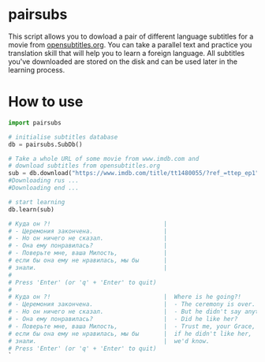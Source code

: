 # pairsubs
This script allows you to dowload a pair of different language subtitles for a movie from [opensubtitles.org](www.opensubtitles.org). You can take a parallel text and practice you translation skill that will help you to learn a foreign language.
All subtitles you've downloaded are stored on the disk and can be used later in the learning process.
# How to use
```python
import pairsubs

# initialise subtitles database
db = pairsubs.SubDb()

# Take a whole URL of some movie from www.imdb.com and
# download subtitles from opensubtitles.org
sub = db.download("https://www.imdb.com/title/tt1480055/?ref_=ttep_ep1","rus", "eng")
#Downloading rus ...
#Downloading end ...

# start learning
db.learn(sub)

# Куда он ?!                                |
# - Церемония закончена.                    |
# - Но он ничего не сказал.                 |
# - Она ему понравилась?                    |
# - Поверьте мне, ваша Милость,             |
# если бы она ему не нравилась, мы бы       |
# знали.                                    |
# 
# Press 'Enter' (or 'q' + 'Enter' to quit)
# 
# Куда он ?!                                |  Where is he going?!
# - Церемония закончена.                    |  - The ceremony is over.
# - Но он ничего не сказал.                 |  - But he didn't say anything.
# - Она ему понравилась?                    |  - Did he like her?
# - Поверьте мне, ваша Милость,             |  - Trust me, your Grace,
# если бы она ему не нравилась, мы бы       |  if he didn't like her,
# знали.                                    |  we'd know.
# Press 'Enter' (or 'q' + 'Enter' to quit)
`

